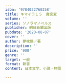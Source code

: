 ```yaml
---
isbn: '9784022760258'
title: キマイラ１５　魔宮変
volume: ''
series: ソノラマノベルス
publisher: 朝日新聞出版
pubdate: '2020-08-07'
cover: ''
author: 夢枕獏／著
description: ''
price: '900'
genre: ''
target: 一般
format: 新書
content: 日本文学、小説・物語

---
```

